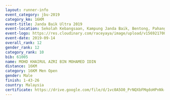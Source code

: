 ```yaml
---
layout: runner-info 
event_category: jbu-2019 
category_km: 16KM 
event-title: Janda Baik Ultra 2019
event-location: Sekolah Kebangsaan, Kampung Janda Baik, Bentong, Pahang, Malaysia 
event-logo: https://res.cloudinary.com/raceyaya/image/upload/v1569217009/logo/janda-baik_vch1pc.jpg 
event-date: 2019-09-14 
overall_rank: 12
gender_rank: 12
category_rank: 10
bib: 61005
name: MOHD KHAIRUL AZRI BIN MOHAMED IDIN
distance: 16KM
category: 16KM Men Open
gender: Male
finish: 1-43-26
country: Malaysia
certificate: https://drive.google.com/file/d/1vc0A5O0_PrNQXbFMqdoHPnNk-czMqVra/view?usp=sharing
---
```

